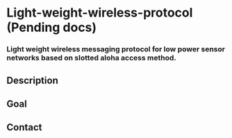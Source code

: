 # Light-weight-wireless-protocol (Pending docs)

### Light weight wireless messaging protocol for low power sensor networks based on slotted aloha access method.

## Description

## Goal

## Contact
